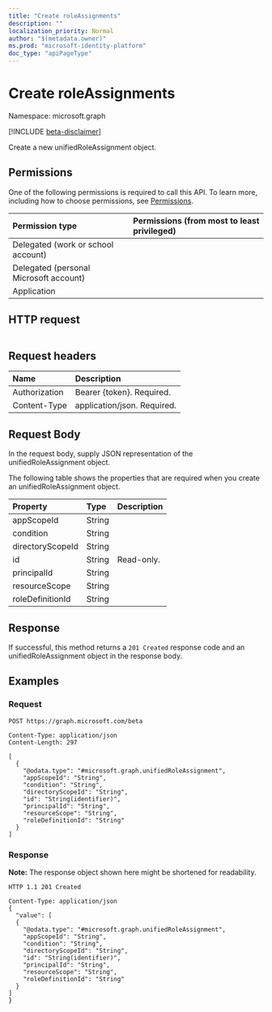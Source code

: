 ```yaml
---
title: "Create roleAssignments"
description: ""
localization_priority: Normal
author: "$(metadata.owner)"
ms.prod: "microsoft-identity-platform"
doc_type: "apiPageType"
---
```


# Create roleAssignments

Namespace: microsoft.graph

[!INCLUDE [beta-disclaimer](../../includes/beta-disclaimer.md)]

Create a new unifiedRoleAssignment object.

## Permissions

One of the following permissions is required to call this API. To learn more, including how to choose permissions, see [Permissions](/graph/permissions-reference).

| Permission type                        | Permissions (from most to least privileged) |
| :------------------------------------- | :------------------------------------------ |
| Delegated (work or school account)     |                                             |
| Delegated (personal Microsoft account) |                                             |
| Application                            |                                             |

## HTTP request

<!-- {
  "blockType": "ignored"
}
-->

```http

```

## Request headers

| Name          | Description                 |
| :------------ | :-------------------------- |
| Authorization | Bearer {token}. Required.   |
| Content-Type  | application/json. Required. |

## Request Body

In the request body, supply JSON representation of the unifiedRoleAssignment object.

<!-- Actions and Functions -->

<!-- CRUD Methods -->

The following table shows the properties that are required when you create an unifiedRoleAssignment object.

| Property         | Type   | Description |
| :--------------- | :----- | :---------- |
| appScopeId       | String |             |
| condition        | String |             |
| directoryScopeId | String |             |
| id               | String | Read-only.  |
| principalId      | String |             |
| resourceScope    | String |             |
| roleDefinitionId | String |             |

## Response

If successful, this method returns a `201 Created` response code and an unifiedRoleAssignment object in the response body.

## Examples

### Request

<!-- {
  "blockType": "request",
  "name": "create_roleassignments"
}
-->

```http
POST https://graph.microsoft.com/beta

Content-Type: application/json
Content-Length: 297

[
  {
    "@odata.type": "#microsoft.graph.unifiedRoleAssignment",
    "appScopeId": "String",
    "condition": "String",
    "directoryScopeId": "String",
    "id": "String(identifier)",
    "principalId": "String",
    "resourceScope": "String",
    "roleDefinitionId": "String"
  }
]

```

### Response

**Note:** The response object shown here might be shortened for readability.

<!-- {
  "blockType": "response",
  "truncated": true,
  "@odata.type": "$(this.ReturnTypeFullName)"
}
-->

```http
HTTP 1.1 201 Created

Content-Type: application/json
{
  "value": [
  {
    "@odata.type": "#microsoft.graph.unifiedRoleAssignment",
    "appScopeId": "String",
    "condition": "String",
    "directoryScopeId": "String",
    "id": "String(identifier)",
    "principalId": "String",
    "resourceScope": "String",
    "roleDefinitionId": "String"
  }
]
}

```
